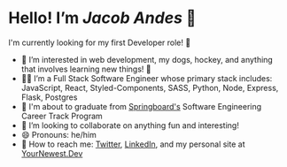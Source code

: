 # Hello! I’m ***Jacob Andes*** 👋
I'm currently looking for my first Developer role! 🎉
- 👀  I’m interested in web development, my dogs, hockey, and anything that involves learning new things! 📖
- 🧑‍💻 I’m a Full Stack Software Engineer whose primary stack includes: JavaScript, React, Styled-Components, SASS, Python, Node, Express, Flask, Postgres
- 🌱 I'm about to graduate from [Springboard's](https://www.springboard.com/) Software Engineering Career Track Program
- 🧩 I’m looking to collaborate on anything fun and interesting!
- 😄 Pronouns: he/him
- 💬 How to reach me: [Twitter](https://www.twitter.com/booshja), [LinkedIn](https://www.linkedin.com/in/jacobandes), and my personal site at [YourNewest.Dev](https://www.yournewest.dev)
